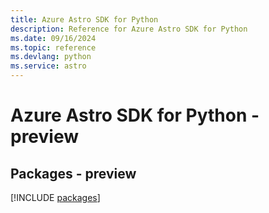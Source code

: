 ```yaml
---
title: Azure Astro SDK for Python
description: Reference for Azure Astro SDK for Python
ms.date: 09/16/2024
ms.topic: reference
ms.devlang: python
ms.service: astro
---
```

# Azure Astro SDK for Python - preview
## Packages - preview
[!INCLUDE [packages](astro-index.md)]